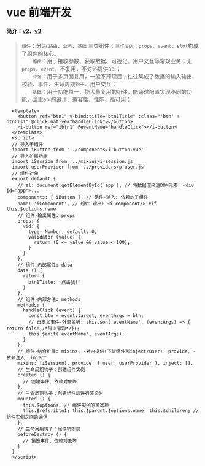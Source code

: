 # vue 前端开发

####  简介：[v2](https://cn.vuejs.org/v2/guide/)、[v3](https://cn.vuejs.org/v3/guide/) <br>

> `组件`：分为 `路由`、`业务`、`基础` 三类组件；三个api：`props`、`event`、`slot`构成了组件的核心。<br>
　　`路由`：用于接收参数、获取数据、可视化、用户交互等常规业务；无`props`、`event`，不复用，不对外提供api；<br>
　　`业务`：用于多页面复用，一般不跨项目；往往集成了数据的输入输出、校验、事件、生命周期`钩子`、用户交互；<br>
　　`基础`：用于功能单一、能大量复用的组件，能通过配置实现不同的功能，注重api的设计、兼容性、性能、高可用；

~~~vue
  <template>
    <button ref="btn1" v-bind:title="btn1Title" :class="'btn' + btnCls1" @click.native="handleClick"></button>
    <i-button ref="ibtn1" @eventName="handleClick"></i-button>
  </template>
  <script>
  // 导入子组件
  import iButton from '../components/i-button.vue'
  // 导入扩展功能
  import iSession from '../mixins/i-session.js'
  import userProvider from '../providers/p-user.js'
  // 组件对象
  export default {
    // el: document.getElementById('app'), // 将数据渲染进DOM元素: <div id="app">...
    components: { iButton }, // 组件-输入: 依赖的子组件
    name: 'iComponent', // 组件-输出: <i-component/> #if this.$options.name
    // 组件-输出属性: props
    props: {
      vid: {
        type: Number, default: 0,
        validator (value) {
          return (0 <= value && value < 100);
        }
      }
    },
    // 组件-内部属性: data
    data () {
      return {
        btn1Title: '点击我!'
      }
    },
    // 组件-内部方法: methods
    methods: {
      handleClick (event) {
        const btn = event.target, eventArgs = btn;
        // 自定义事件-外部监听: this.$on('eventName', (eventArgs) => { return false;/*阻止冒泡*/});
        this.$emit('eventName', eventArgs);
      }
    },
    // 组件-结合扩展: mixins, -对内提供(下级组件可inject/user): provide, -依赖注入: inject
    mixins: [iSession], provide: { user: userProvider }, inject: [],
    // 生命周期钩子：创建组件实例
    created () {
      // 创建事件、依赖对象等
    },
    // 生命周期钩子：创建组件后进行渲染时
    mounted () {
      this.$options; // 组件实例的可选项
      this.$refs.ibtn1; this.$parent.$options.name; this.$children; // 组件实例之间的通信
    },
    // 生命周期钩子：组件销毁前
    beforeDestroy () {
      // 销毁事件、依赖对象等
    }
  }
  </script>
~~~


